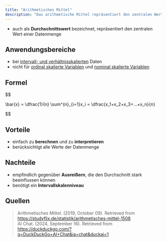 ```yaml
---
title: "Arithmetisches Mittel"
description: "Das arithmetische Mittel repräsentiert den zentralen Wert einer Datenmenge und wird bei intervall- und verhältnisskalierten Daten angewendet. Es berücksichtigt alle Werte, ist jedoch empfindlich gegenüber Ausreißern. Die Formel ist die Summe der Werte geteilt durch die Anzahl der Werte."
---
```


- auch als **Durchschnittswert** bezeichnet, repräsentiert den zentralen Wert einer Datenmenge

## Anwendungsbereiche
- bei [intervall- und verhältnisskalierten](/open-fidup/lerninhalte/kardinalskala/) Daten
- nicht für [ordinal skalierte Variablen](/open-fidup/lerninhalte/ordinalskala/) und [nominal skalierte Variablen](/open-fidup/lerninhalte/nominalskala/)

## Formel

$$

\bar{x} = \dfrac{1}{n} \sum^{n}_{i=1}x_i = \dfrac{x_1+x_2+x_3+...+x_n}{n}

$$

## Vorteile
- einfach zu **berechnen** und zu **interpretieren**
- berücksichtigt alle Werte der Datenmenge

## Nachteile
- empfindlich gegenüber **Ausreißern**, die den Durchschnitt stark beeinflussen können
- benötigt ein **Intervallskalenniveau**

## Quellen

> Arithmetisches Mittel. (2019, October 09). Retrieved from https://studyflix.de/statistik/arithmetisches-mittel-1508  
> AI Chat. (2024, September 16). Retrieved from https://duckduckgo.com/?q=DuckDuckGo+AI+Chat&ia=chat&duckai=1
